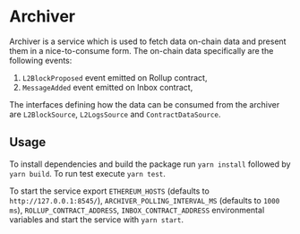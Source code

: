 # Archiver

Archiver is a service which is used to fetch data on-chain data and present them in a nice-to-consume form.
The on-chain data specifically are the following events:

1. `L2BlockProposed` event emitted on Rollup contract,
2. `MessageAdded` event emitted on Inbox contract,

The interfaces defining how the data can be consumed from the archiver are `L2BlockSource`, `L2LogsSource` and `ContractDataSource`.

## Usage

To install dependencies and build the package run `yarn install` followed by `yarn build`.
To run test execute `yarn test`.

To start the service export `ETHEREUM_HOSTS` (defaults to `http://127.0.0.1:8545/`), `ARCHIVER_POLLING_INTERVAL_MS` (defaults to `1000 ms`), `ROLLUP_CONTRACT_ADDRESS`, `INBOX_CONTRACT_ADDRESS` environmental variables and start the service with `yarn start`.
